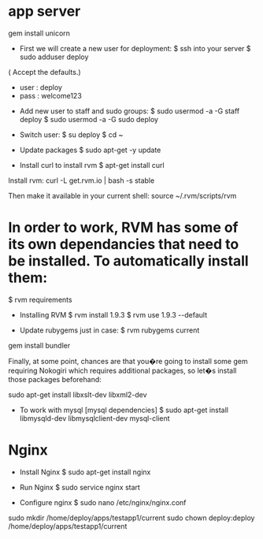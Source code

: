 
app server
===========

gem install unicorn

* First we will create a new user for deployment:
$ ssh into your server
$ sudo adduser deploy

( Accept the defaults.)

- user : deploy
- pass : welcome123

* Add new user to staff and sudo groups:
$ sudo usermod -a -G staff deploy
$ sudo usermod -a -G sudo deploy

* Switch user:
$ su deploy
$ cd ~
    
* Update packages
$ sudo apt-get -y update
* Install curl to install rvm
$ apt-get install curl

Install rvm:
curl -L get.rvm.io | bash -s stable

Then make it available in your current shell:
source ~/.rvm/scripts/rvm

# In order to work, RVM has some of its own dependancies that need to be installed. To automatically install them: 
$ rvm requirements

* Installing RVM
$ rvm install 1.9.3
$ rvm use 1.9.3 --default

* Update rubygems just in case:
$ rvm rubygems current

gem install bundler

Finally, at some point, chances are that you�re going to install some gem requiring Nokogiri which requires additional packages, so let�s install those packages beforehand:

sudo apt-get install libxslt-dev libxml2-dev


* To work with mysql [mysql dependencies]
$ sudo apt-get install libmysqld-dev libmysqlclient-dev mysql-client


Nginx
======
* Install Nginx
$ sudo apt-get install nginx
* Run Nginx
$ sudo service nginx start

* Configure nginx
$ sudo nano /etc/nginx/nginx.conf

sudo mkdir /home/deploy/apps/testapp1/current
sudo chown deploy:deploy /home/deploy/apps/testapp1/current

